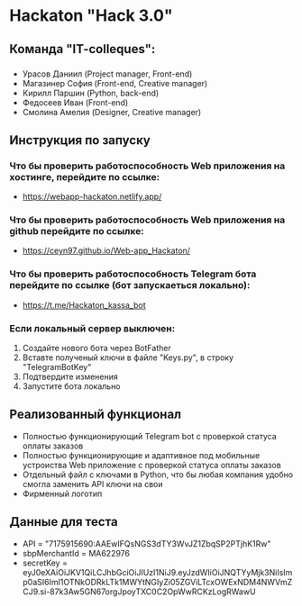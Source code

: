 # Haсkaton "Hack 3.0"

## Команда "IT-colleques":

### 
- Урасов Даниил (Project manager, Front-end)
- Магазинер София (Front-end, Creative manager)
- Кирилл Паршин (Python, back-end)
- Федосеев Иван (Front-end)
- Смолина Амелия (Designer, Creative manager)

## Инструкция по запуску

### Что бы проверить работоспособность Web приложения на хостинге, перейдите по ссылке:
- https://webapp-hackaton.netlify.app/

### Что бы проверить работоспособность Web приложения на github перейдите по ссылке:
- https://ceyn97.github.io/Web-app_Hackaton/

### Что бы проверить работоспособность Telegram бота перейдите по ссылке (бот запускаеться локально):
- https://t.me/Hackaton_kassa_bot

### Если локальный сервер выключен:
1) Создайте нового бота через BotFather
2) Вставте полученый ключи в файле "Keys.py", в строку "TelegramBotKey"
3) Подтвердите изменения 
4) Запустите бота локально

## Реализованный функционал

- Полностью функционирующий Telegram bot с проверкой статуса оплаты заказов
- Полностью функционирующие и адаптивное под мобильные устроиства Web приложение с проверкой статуса оплаты заказов
- Отдельный файл с ключами в Python, что бы любая компания удобно смогла заменить API ключи на свои
- Фирменный логотип

## Данные для теста
- API = "7175915690:AAEwIFQsNGS3dTY3WvJZ1ZbqSP2PTjhK1Rw"
- sbpMerchantId = MA622976
- secretKey = eyJ0eXAiOiJKV1QiLCJhbGciOiJIUzI1NiJ9.eyJzdWIiOiJNQTYyMjk3NiIsImp0aSI6ImI1OTNkODRkLTk1MWYtNGIyZi05ZGViLTcxOWExNDM4NWVmZCJ9.si-87k3Aw5GN67orgJpoyTXC0C2OpWwRCKzLogRWawU
